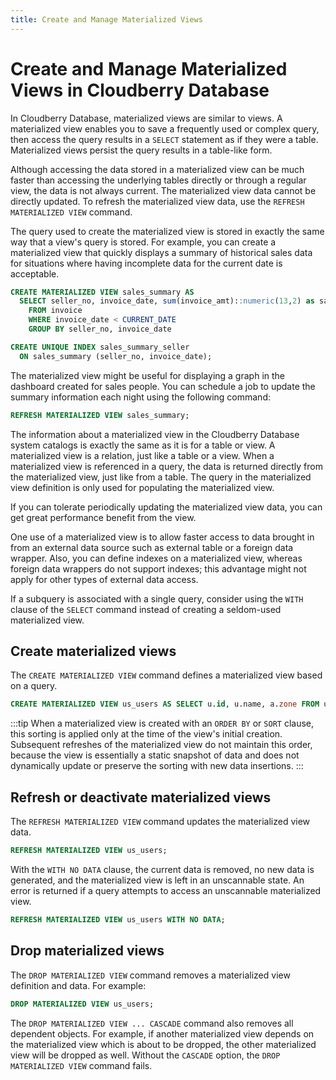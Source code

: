 ```yaml
---
title: Create and Manage Materialized Views
---
```


# Create and Manage Materialized Views in Cloudberry Database

In Cloudberry Database, materialized views are similar to views. A materialized view enables you to save a frequently used or complex query, then access the query results in a `SELECT` statement as if they were a table. Materialized views persist the query results in a table-like form.

Although accessing the data stored in a materialized view can be much faster than accessing the underlying tables directly or through a regular view, the data is not always current. The materialized view data cannot be directly updated. To refresh the materialized view data, use the `REFRESH MATERIALIZED VIEW` command.

The query used to create the materialized view is stored in exactly the same way that a view's query is stored. For example, you can create a materialized view that quickly displays a summary of historical sales data for situations where having incomplete data for the current date is acceptable.

```sql
CREATE MATERIALIZED VIEW sales_summary AS
  SELECT seller_no, invoice_date, sum(invoice_amt)::numeric(13,2) as sales_amt
    FROM invoice
    WHERE invoice_date < CURRENT_DATE
    GROUP BY seller_no, invoice_date

CREATE UNIQUE INDEX sales_summary_seller
  ON sales_summary (seller_no, invoice_date);
```

The materialized view might be useful for displaying a graph in the dashboard created for sales people. You can schedule a job to update the summary information each night using the following command:

```sql
REFRESH MATERIALIZED VIEW sales_summary;
```

The information about a materialized view in the Cloudberry Database system catalogs is exactly the same as it is for a table or view. A materialized view is a relation, just like a table or a view. When a materialized view is referenced in a query, the data is returned directly from the materialized view, just like from a table. The query in the materialized view definition is only used for populating the materialized view.

If you can tolerate periodically updating the materialized view data, you can get great performance benefit from the view.

One use of a materialized view is to allow faster access to data brought in from an external data source such as external table or a foreign data wrapper. Also, you can define indexes on a materialized view, whereas foreign data wrappers do not support indexes; this advantage might not apply for other types of external data access.

If a subquery is associated with a single query, consider using the `WITH` clause of the `SELECT` command instead of creating a seldom-used materialized view.

## Create materialized views

The `CREATE MATERIALIZED VIEW` command defines a materialized view based on a query.

```sql
CREATE MATERIALIZED VIEW us_users AS SELECT u.id, u.name, a.zone FROM users u, address a WHERE a.country = 'USA';
```

:::tip
When a materialized view is created with an `ORDER BY` or `SORT` clause, this sorting is applied only at the time of the view's initial creation. Subsequent refreshes of the materialized view do not maintain this order, because the view is essentially a static snapshot of data and does not dynamically update or preserve the sorting with new data insertions.
:::

## Refresh or deactivate materialized views

The `REFRESH MATERIALIZED VIEW` command updates the materialized view data.

```sql
REFRESH MATERIALIZED VIEW us_users;
```

With the `WITH NO DATA` clause, the current data is removed, no new data is generated, and the materialized view is left in an unscannable state. An error is returned if a query attempts to access an unscannable materialized view.

```sql
REFRESH MATERIALIZED VIEW us_users WITH NO DATA;
```

## Drop materialized views

The `DROP MATERIALIZED VIEW` command removes a materialized view definition and data. For example:

```sql
DROP MATERIALIZED VIEW us_users;
```

The `DROP MATERIALIZED VIEW ... CASCADE` command also removes all dependent objects. For example, if another materialized view depends on the materialized view which is about to be dropped, the other materialized view will be dropped as well. Without the `CASCADE` option, the `DROP MATERIALIZED VIEW` command fails.
